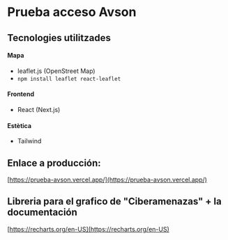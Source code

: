 # Prueba acceso Avson 

## Tecnologies utilitzades

#### Mapa
* leaflet.js (OpenStreet Map)
* `npm install leaflet react-leaflet`

#### Frontend
* React (Next.js)

#### Estètica
* Tailwind

## Enlace a producción:
[https://prueba-avson.vercel.app/](https://prueba-avson.vercel.app/)

## Libreria para el grafico de "Ciberamenazas" + la documentación
[https://recharts.org/en-US](https://recharts.org/en-US)